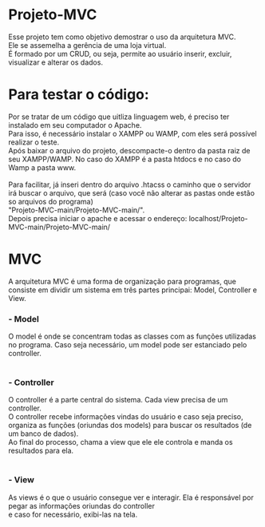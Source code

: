 # Projeto-MVC

Esse projeto tem como objetivo demostrar o uso da arquitetura MVC.<br>
Ele se assemelha a gerência de uma loja virtual.<br>
É formado por um CRUD, ou seja, permite ao usuário inserir, excluir, visualizar e alterar os dados.<br>

# Para testar o código:
 
Por se tratar de um código que uitliza linguagem web, é preciso ter instalado em seu computador o Apache.<br>
Para isso, é necessário instalar o XAMPP ou WAMP, com eles será possível realizar o teste.<br>
Após baixar o arquivo do projeto, descompacte-o dentro da pasta raiz de seu XAMPP/WAMP. No caso do XAMPP é a pasta htdocs e no caso do Wamp a pasta www.<br>  
Para facilitar, já inseri dentro do arquivo .htacss o caminho que o servidor irá buscar o arquivo, que será (caso você não alterar as pastas onde estão so arquivos do programa)<br> "Projeto-MVC-main/Projeto-MVC-main/".<br>
Depois precisa iniciar o apache e acessar o endereço: localhost/Projeto-MVC-main/Projeto-MVC-main/

# MVC
A arquitetura MVC é uma forma de organização para programas, que consiste em dividir um sistema em três partes principai: Model, Controller e View.<br>
<h3> - Model </h3>
  O model é onde se concentram todas as classes com as funções utilizadas no programa. Caso seja necessário, um model pode ser estanciado pelo controller.<br><br>     
<h3> - Controller </h3>
  O controller é a parte central do sistema. Cada view precisa de um controller.<br> 
  O controller recebe informações vindas do usuário e caso seja preciso,<br>
  organiza as funções (oriundas dos models) para buscar os resultados (de um banco de dados).<br>
  Ao final do processo, chama a view que ele ele controla e manda os resultados para ela.<br><br>
<h3> - View </h3>
  As views é o que o usuário consegue ver e interagir. Ela é responsável por pegar as informações oriundas do controller<br>e caso for necessário, exibi-las na tela.

